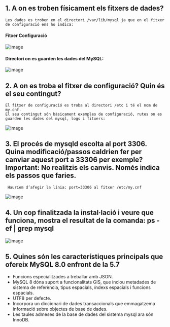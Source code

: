 ## 1.	A on es troben físicament els fitxers de dades?
    Les dades es troben en el directori /var/lib/mysql ja que en el fitxer de configuració ens ho indica:
#### Fitxer Configuració
  ![image](https://user-images.githubusercontent.com/61474562/154503886-4212dd73-373d-4651-a57d-45ae6d8a8579.png)

#### Directori on es guarden les dades del MySQL:
  ![image](https://user-images.githubusercontent.com/61474562/154504216-8afaa355-5feb-4c13-bb2b-44b9bcab43c5.png)

## 2.	A on es troba el fitxer de configuració? Quin és el seu contingut?
    El fitxer de configuració es troba al directori /etc i té el nom de my.cnf.
    El seu contingut són bàsicament exemples de configuració, rutes on es guarden les dades del mysql, logs i fitxers:
  ![image](https://user-images.githubusercontent.com/61474562/154504642-3b408932-6e9d-495b-a632-de2072112f7c.png)

## 3.	El procés de mysqld escolta al port 3306. Quina modificació/passos caldrien fer per canviar aquest port a 33306 per exemple? Important: No realitzis els canvis. Només indica els passos que faries.
     Hauríem d’afegir la línia: port=33306 al fitxer /etc/my.cnf
  ![image](https://user-images.githubusercontent.com/61474562/154504835-52490df0-5931-4270-b3bd-75db538c030c.png)

## 4.	Un cop finalitzada la instal·lació i veure que funciona, mostra el resultat de la comanda: ps -ef | grep mysql
  ![image](https://user-images.githubusercontent.com/61474562/154504920-4b885b9c-4159-4703-b530-ee2d668a3d5e.png)

## 5.	Quines són les característiques principals que ofereix MySQL 8.0 enfront de la 5.7
  - Funcions especialitzades a treballar amb JSON.
  - MySQL 8 dóna suport a funcionalitats GIS, que inclou metadades de sistema de referència, tipus espacials, índexs espacials i funcions espacials.
  - UTF8 per defecte.
  - Incorpora un diccionari de dades transaccionals que emmagatzema informació sobre objectes de base de dades.
  - Les taules admeses de la base de dades del sistema mysql ara són InnoDB.
